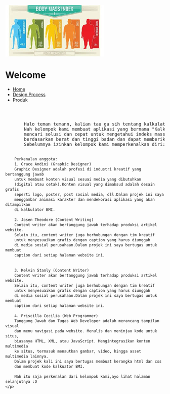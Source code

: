 <!DOCTYPE html>
<html>
<head>
    <link rel="stylesheet" href="kode.css">
</head>
<body>
    <div class="container">
        <img src="kalkulator.jpg" alt="kalkuator background">
    </div>
<h1>Welcome</h1>
<nav>
<ul>
    <li><a href="indeks.html">Home</a></li>
    <li><a href="DP.html">Design Process</a></li>
    <li>Produk</li>
</ul>
</nav>
<pre>
    <p>
       Halo teman temann, kalian tau ga sih tentang kalkulator BMI? BMI sendiri adalah indikator pengukuran yang digunakan untuk menentukan kategori berat badan ideal atau tidak.
       Nah kelompok kami membuat aplikasi yang bernama "Kalkulator BMI" , jadi yang belum tau aplikasi BMI Calculator adalah aplikasi untuk 
       mencari solusi dan cepat untuk mengetahui indeks massa tubuh kalian. Dengan aplikasi ini, kalian dapat dengan cepat menghitung BMI kalian 
       berdasarkan berat dan tinggi badan dan dapat memberikan solusi untuk kalian yang kekurangan/kelebihan berat badan.
       Sebelumnya izinkan kelompok kami memperkenalkan diri:
        
        Perkenalan anggota:
        1. Grace Andini (Graphic Designer)
        Graphic Designer adalah profesi di industri kreatif yang bertanggung jawab 
        untuk membuat konten visual sesuai media yang dibutuhkan 
        (digital atau cetak).Konten visual yang dimaksud adalah desain grafis 
        seperti logo, poster, post sosial media, dll.Dalam projek ini saya
        menggambar animasi karakter dan mendekorasi aplikasi yang akan ditampilkan 
        di kalkulator BMI.

        2. Josen Theodore (Content Writing)
        Content writer akan bertanggung jawab terhadap produksi artikel website. 
        Selain itu, content writer juga berhubungan dengan tim kreatif 
        untuk menyesuaikan grafis dengan caption yang harus diunggah 
        di media sosial perusahaan.Dalam projek ini saya bertugas untuk membuat
        caption dari setiap halaman website ini.


        3. Kelvin Stanly (Content Writer)
        Content writer akan bertanggung jawab terhadap produksi artikel website. 
        Selain itu, content writer juga berhubungan dengan tim kreatif 
        untuk menyesuaikan grafis dengan caption yang harus diunggah 
        di media sosial perusahaan.Dalam projek ini saya bertugas untuk membuat
        caption dari setiap halaman website ini.

        4. Priscilla Cecilia (Web Programmer)
        Tanggung Jawab dan Tugas Web Developer adalah merancang tampilan visual 
        dan menu navigasi pada website. Menulis dan meninjau kode untuk situs, 
        biasanya HTML, XML, atau JavaScript. Mengintegrasikan konten multimedia 
        ke situs, termasuk menautkan gambar, video, hingga asset multimedia lainnya. 
        Dalam projek kali ini saya bertugas membuat kerangka html dan css 
        dan membuat kode kalkuator BMI.

        Nah itu saja perkenalan dari kelompok kami,ayo lihat halaman selanjutnya :D
    </p>
</pre>
</body>
</html>
